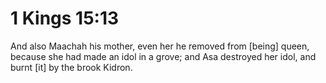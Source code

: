 # 1 Kings 15:13

And also Maachah his mother, even her he removed from [being] queen, because she had made an idol in a grove; and Asa destroyed her idol, and burnt [it] by the brook Kidron.